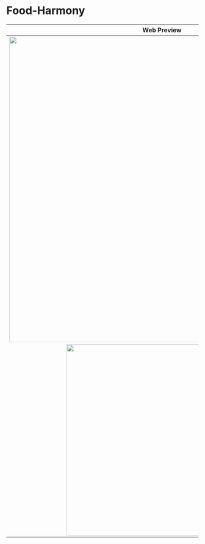 # Food-Harmony

|              Web Preview             |  
| :----------------------------------: | 
| <img src="https://github.com/SalarMahani/Food-Harmony/assets/108895916/d34f8d2f-d9ec-4508-b63c-338f7b470689" width="800"></a> |
| <img src="https://github.com/SalarMahani/Food-Harmony/assets/108895916/116ee2aa-6869-446a-b53e-485483894d16" width="500"></a> |
